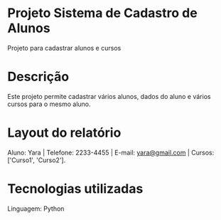 # Projeto Sistema de Cadastro de Alunos
Projeto para cadastrar alunos e cursos

# Descrição
Este projeto permite cadastrar vários alunos, dados do aluno e vários cursos para o mesmo aluno.

# Layout do relatório
Aluno: Yara | Telefone: 2233-4455 | E-mail: yara@gmail.com | Cursos: ['Curso1', 'Curso2'].

# Tecnologias utilizadas
Linguagem: Python
